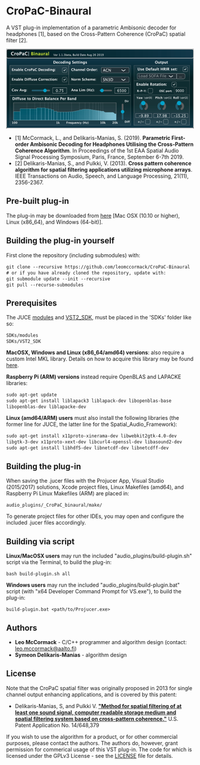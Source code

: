 # CroPaC-Binaural

A VST plug-in implementation of a parametric Ambisonic decoder for headphones [1], based on the Cross-Pattern Coherence (CroPaC) spatial filter [2]. 

![](CroPaC_Binaural_GUI.png)

* [1]  McCormack, L., and Delikaris-Manias, S. (2019). **Parametric First-order Ambisonic Decoding for Headphones Utilising the Cross-Pattern Coherence Algorithm**.
In Proceedings of the 1st EAA Spatial Audio Signal Processing Symposium, Paris, France, September 6-7th 2019.
* [2] Delikaris-Manias, S., and Pulkki, V. (2013). **Cross pattern coherence algorithm for spatial filtering applications utilizing microphone arrays**. IEEE Transactions on Audio, Speech, and Language Processing, 21(11), 2356-2367.

## Pre-built plug-in

The plug-in may be downloaded from [here](http://research.spa.aalto.fi/projects/sparta_vsts/) [Mac OSX (10.10 or higher), Linux (x86_64), and Windows (64-bit)].

## Building the plug-in yourself

First clone the repository (including submodules) with:

```
git clone --recursive https://github.com/leomccormack/CroPaC-Binaural
# or if you have already cloned the repository, update with:
git submodule update --init --recursive
git pull --recurse-submodules
```

## Prerequisites 

The JUCE [modules](https://github.com/WeAreROLI/JUCE/releases) and [VST2_SDK](https://web.archive.org/web/20181016150224/https://download.steinberg.net/sdk_downloads/vstsdk3610_11_06_2018_build_37.zip), must be placed in the 'SDKs' folder like so:

```
SDKs/modules 
SDKs/VST2_SDK
```

**MacOSX, Windows and Linux (x86_64/amd64) versions**: also require a custom Intel MKL library. Details on how to acquire this library may be found [here](https://github.com/leomccormack/Spatial_Audio_Framework/blob/master/CUSTOM_INTEL_MKL_INTRUCTIONS.md). 

**Raspberry Pi (ARM) versions** instead require OpenBLAS and LAPACKE libraries:

```
sudo apt-get update
sudo apt-get install liblapack3 liblapack-dev libopenblas-base libopenblas-dev liblapacke-dev
```

**Linux (amd64/ARM) users** must also install the following libraries (the former line for JUCE, the latter line for the Spatial_Audio_Framework):

```
sudo apt-get install x11proto-xinerama-dev libwebkit2gtk-4.0-dev libgtk-3-dev x11proto-xext-dev libcurl4-openssl-dev libasound2-dev
sudo apt-get install libhdf5-dev libnetcdf-dev libnetcdff-dev
```

## Building the plug-in

When saving the .jucer files with the Projucer App, Visual Studio (2015/2017) solutions, Xcode project files, Linux Makefiles (amd64), and Raspberry Pi Linux Makefiles (ARM) are placed in:

```
audio_plugins/_CroPaC_binaural/make/
```

To generate project files for other IDEs, you may open and configure the included .jucer files accordingly.

## Building via script

**Linux/MacOSX users** may run the included "audio_plugins/build-plugin.sh" script via the Terminal, to build the plug-in:
```
bash build-plugin.sh all
```

**Windows users** may run the included "audio_plugins/build-plugin.bat" script (with "x64 Developer Command Prompt for VS.exe"), to build the plug-in:

```
build-plugin.bat <path/to/Projucer.exe>
```

## Authors

* **Leo McCormack** - C/C++ programmer and algorithm design  (contact: leo.mccormack@aalto.fi)
* **Symeon Delikaris-Manias** - algorithm design  

## License

Note that the CroPaC spatial filter was originally proposed in 2013 for single channel output enhancing applications, and is covered by this patent:

* Delikaris-Manias, S, and Pulkki V. [**"Method for spatial filtering of at least one sound signal, computer readable storage medium and spatial filtering system based on cross-pattern coherence."**](https://patents.google.com/patent/US9681220B2/en) U.S. Patent Application No. 14/648,379

If you wish to use the algorithm for a product, or for other commercial purposes, please contact the authors. The authors do, however, grant permission for commerical usage of this VST plug-in. The code for which is licensed under the GPLv3 License - see the [LICENSE](LICENSE) file for details.
